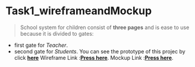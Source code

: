 # Task1_wireframeandMockup
>School system for children consist of **three pages** and is ease to use because it is divided to gates:
* first gate for _Teacher_.
* second gate for _Students_.
You can see the prototype of this projec by click [**here**](https://www.figma.com/design/FroXq8jQJVmQ6E0qLuNIjg/Task1_Mockup?node-id=0-1&t=j2RM16lrSJby71V4-1)
  Wireframe Link :[**Press here**](https://www.figma.com/design/ghAtLrYrLDE3Vm6X7LPYGB/School-System_Task1?node-id=0-1&t=rve0Mj7DZ5uMi982-1).
  Mockup Link :[**Press here**](https://www.figma.com/design/FroXq8jQJVmQ6E0qLuNIjg/Task1_Mockup?t=rve0Mj7DZ5uMi982-1).
  
